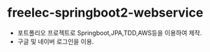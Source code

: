 # freelec-springboot2-webservice
- 포트폴리오 프로젝트로 Springboot,JPA,TDD,AWS등을 이용하여 제작. 
- 구글 및 네이버 로그인을 이용.
